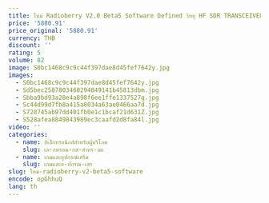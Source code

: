 ```yaml
---
title: ใหม่ Radioberry V2.0 Beta5 Software Defined วิทยุ HF SDR TRANSCEIVER PI หมวกกรณี Rasbperry Pi 4B 4G ระบบ TF Card
price: '5880.91'
price_original: '5880.91'
currency: THB
discount: ''
rating: 5
volume: 82
image: S0bc1468c9c9c44f397dae8d45fef7642y.jpg
images:
  - S0bc1468c9c9c44f397dae8d45fef7642y.jpg
  - Sd5bec2587803460294849141b45813dbm.jpg
  - Sbba9bd93a28e4a898f6ee1ffe1337527g.jpg
  - Sc44d99d7fb8a415a8034a63ae0466aa7d.jpg
  - S728745ab97dd401fb0e1c1bcaf21d631Z.jpg
  - S528afea8849843989ec3caafd2d8fa84l.jpg
video: ''
categories:
  - name: อิเล็กทรอนิกส์สำหรับผู้บริโภค
    slug: เล-กทรอน-กส-สำหร-บผ
  - name: เกมและอุปกรณ์เสริม
    slug: เกมและอ-ปกรณ-เสร
slug: ใหม-radioberry-v2-beta5-software
encode: opGhhuQ
lang: th
---
```

  